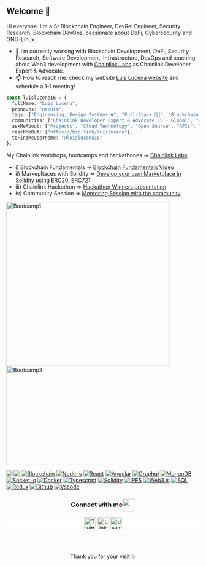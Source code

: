 ## Welcome 👋 

Hi everyone. I'm a Sr Blockchain Engineer, DevRel Engineer, Security Research, Blockchain DevOps, passionate about DeFi, Cybersecurity and GNU-Linux.
- 🔭 I’m currently working with Blockchain Development, DeFi, Security Research, Software Development, Infrastructure, DevOps and teaching about Web3 development with [Chainlink Labs](https://chain.link/) as Chainlink Developer Expert & Advocate.
- 📫 How to reach me: check my website [Luis Lucena website](https://bio.link/luislucena) and schedule a 1-1 meeting!
  
```typescript
const luislucena16 = {
  fullName: "Luis Lucena",
  pronouns: "He/Him",
  tags: ["Engineering, Design Systems ❤️", "Full-Stack 👨‍💻", "Blockchain & DeFi 🔗", "Open-Source 🚀", "Hackathons ⚡", "Cloud 🌩️", "Backend 💡", "Mentoring 🙌", "Communities 🎯"],
  communities: ["Chainlink Developer Expert & Advocate ES - Global", "Hedera Community", "Midnight Community"],
  askMeAbout: ["Projects", "Cloud Technology", "Open Source", "APIs", "Collabs", "Services"],
  reachMeOut: ["https://bio.link/luislucena"],
  toFindMeUsername: "@luislucena16"
};
```

My Chainlink workhops, bootcamps and hackathones => [Chainlink Labs](https://www.youtube.com/@chainlink)
- i) Blockchain Fundamentals => [Blockchain Fundamentals Video](https://www.youtube.com/watch?v=fHv80iLeji0&t=316s)
- ii) Markepltaces with Solidity => [Develop your own Marketplace in Solidity using ERC20, ERC721](https://www.youtube.com/watch?v=hXd3YipSwGQ&pp=ygUVbHVpcyBsdWNlbmEgY2hhaW5saW5r)
- iii) Chainlink Hackathon => [Hackathon Winners presentation](https://www.youtube.com/watch?v=OoXZ2yhaHTg&pp=ygUVbHVpcyBsdWNlbmEgY2hhaW5saW5r)
- iv) Community Session => [Mentoring Session with the community](https://www.youtube.com/watch?v=24Ii_0HjiWo&list=PLVP9aGDn-X0Q6MhVUmJPVFsgAC4rwxi8a&index=28&t=10s)

<p align="left">
  <img src="https://pbs.twimg.com/media/FUS-eaFXoAwL8BK?format=jpg&name=medium" alt="Bootcamp1" width="427">
  <img src="https://pbs.twimg.com/media/FUNgqVWXoAAKHWC?format=jpg&name=medium" alt="Bootcamp2" width="258">
</p>

<a href="https://github.com/anuraghazra/github-readme-stats">
  <img align="left" src="https://github-readme-stats.vercel.app/api/top-langs/?username=luislucena16&hide=html,ruby,css,makefile,java,objective-c,shell,python,starlark,nix,scss,handlebars" />
</a>
<a href="https://github.com/anuraghazra/convoychat">
  <img align="left" src="https://github-readme-stats.vercel.app/api?username=luislucena16&show_icons=true&count_private=true" />
</a>

[![Blockchain](https://img.shields.io/badge/-Blockchain-black?style=for-the-badge&logo=bitcoin&logoColor=white)]()
[![Node.js](https://img.shields.io/badge/-Node.js-339933?style=for-the-badge&logo=Node.js&logoColor=white)]()
[![React](https://img.shields.io/badge/-React-black?style=for-the-badge&logo=react&logoColor=blue)]()
[![Angular](https://img.shields.io/badge/-Angular-d2082d?style=for-the-badge&logo=angular&logoColor=white)]()
[![Graphql](https://img.shields.io/badge/-Graph_QL-ff1493?style=for-the-badge&logo=graphql&logoColor=white)]()
[![MongoDB](https://img.shields.io/badge/-MongoDB-darkgreen?style=for-the-badge&logo=mongodb&logoColor=white)]()
[![Socket.io](https://img.shields.io/badge/-Socket.io-black?style=for-the-badge&logo=socket.io&logoColor=white)]()
[![Docker](https://img.shields.io/badge/-Docker-2496ed?style=for-the-badge&logo=docker&logoColor=white)]()
[![Typescript](https://img.shields.io/badge/-Typescript-007acc?style=for-the-badge&logo=typescript&logoColor=white)]()
[![Solidity](https://img.shields.io/badge/-Solidity-3c3c3d?style=for-the-badge&logo=ethereum&logoColor=white)]()
[![IPFS](https://img.shields.io/badge/-IPFS-23bbad?style=for-the-badge&logo=ipfs&logoColor=white)]()
[![Web3.js](https://img.shields.io/badge/-Web3.js-black?style=for-the-badge&logo=javascript&logoColor=)]()
[![SQL](https://img.shields.io/badge/-SQL-d2082d?style=for-the-badge&logo=mysql&logoColor=white)]()
[![Redux](https://img.shields.io/badge/-Redux-764abc?style=for-the-badge&logo=redux&logoColor=white)]()
[![Github](https://img.shields.io/badge/-GitHub-black?style=for-the-badge&logo=github&logoColor=white)]()
[![Vscode](https://img.shields.io/badge/-VSCode-007acc?style=for-the-badge&logo=visual-studio-code&logoColor=white)]()


<div align="center">
  <h3 align="center">Connect with me<img align="center" src="https://github.com/rajput2107/rajput2107/blob/master/Assets/Handshake.gif" height="33px" /></h3> 
</div>
<p align="center" style="background-color:white">
<a href="https://twitter.com/_luisald" target="blank"><img align="center" src="https://www.vectorlogo.zone/logos/twitter/twitter-tile.svg" alt="Twitter _luisald" height="30" width="30" /></a>
<a href="https://www.linkedin.com/in/luis-lucena-/" target="blank"><img align="center" src="https://www.vectorlogo.zone/logos/linkedin/linkedin-icon.svg" alt="LinkedIn Luis Lucena" height="30" width="30" /></a>
<a href="https://dev.to/luislucena16" target="blank"><img align="center" src="https://www.vectorlogo.zone/logos/devto/devto-icon.svg" alt="dev.to luislucena16" height="30" width="30" /></a>
</p>
 </a>
<br/>
<br/>
<div align="center">
  <p>Thank you for your visit ✨</p>
</div>
</p>
